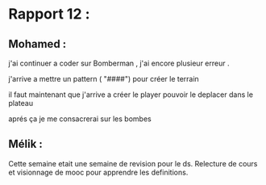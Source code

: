 # Rapport 12 :

## Mohamed : 

j'ai continuer a coder sur Bomberman , j'ai encore plusieur erreur .

j'arrive a mettre un pattern   ( "####") pour créer le terrain 

il faut maintenant que j'arrive a créer le player pouvoir le deplacer dans le plateau 

aprés ça je me consacrerai sur les bombes 

## Mélik : 

Cette semaine etait une semaine de revision pour le ds. Relecture de cours et visionnage de mooc pour apprendre les definitions.
